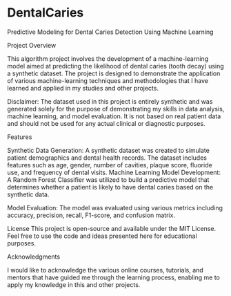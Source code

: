 # DentalCaries
Predictive Modeling for Dental Caries Detection Using Machine Learning

Project Overview

This algorithm project involves the development of a machine-learning model aimed at predicting the likelihood of dental caries (tooth decay) using a synthetic dataset. The project is designed to demonstrate the application of various machine-learning techniques and methodologies that I have learned and applied in my studies and other projects.

Disclaimer:
The dataset used in this project is entirely synthetic and was generated solely for the purpose of demonstrating my skills in data analysis, machine learning, and model evaluation. It is not based on real patient data and should not be used for any actual clinical or diagnostic purposes.

Features

Synthetic Data Generation:
A synthetic dataset was created to simulate patient demographics and dental health records. The dataset includes features such as age, gender, number of cavities, plaque score, fluoride use, and frequency of dental visits.
Machine Learning Model Development:
A Random Forest Classifier was utilized to build a predictive model that determines whether a patient is likely to have dental caries based on the synthetic data.

Model Evaluation:
The model was evaluated using various metrics including accuracy, precision, recall, F1-score, and confusion matrix.

License
This project is open-source and available under the MIT License. Feel free to use the code and ideas presented here for educational purposes.

Acknowledgments

I would like to acknowledge the various online courses, tutorials, and mentors that have guided me through the learning process, enabling me to apply my knowledge in this and other projects.
